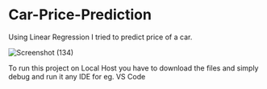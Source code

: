 # Car-Price-Prediction
Using Linear Regression I tried to predict price of a car.


![Screenshot (134)](https://github.com/its-Prithwish/Car-Price-Prediction/assets/87355004/637d0c43-3616-421e-8493-0d59845e1e9a)

To run this project on Local Host you have to download the files and simply debug and run it any IDE for eg. VS Code 

